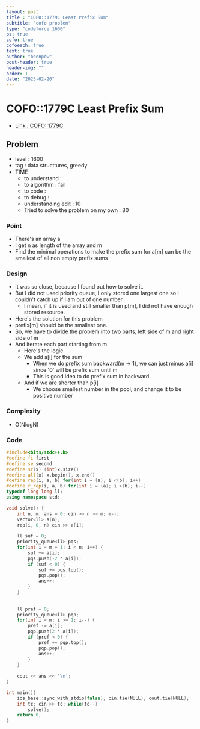```yaml
---
layout: post
title : "COFO::1779C Least Prefix Sum"
subtitle: "cofo problem"
type: "codeforce 1600"
ps: true
cofo: true
cofoeach: true
text: true
author: "beenpow"
post-header: true
header-img: ""
order: 1
date: "2023-02-20"
---
```

# COFO::1779C Least Prefix Sum
- [Link : COFO::1779C](https://codeforces.com/contest/1779/problem/C)


## Problem 

- level : 1600
- tag : data structtures, greedy
- TIME
  - to understand    : 
  - to algorithm     : fail
  - to code          : 
  - to debug         : 
  - understanding edit : 10
  - Tried to solve the problem on my own : 80

### Point
- There's an array a
- I get n as length of the array and m
- Find the minimal operations to make the prefix sum for a[m] can be the smallest of all non empty prefix sums

### Design
- It was so close, because I found out how to solve it.
- But I did  not used priority queue, I only stored one largest one so I couldn't catch up if I am out of one number.
  - I mean, if it is used and still smaller than p[m], I did not have enough stored resource.
- Here's the solution for this problem
- prefix[m] should be the smallest one.
- So, we have to divide the problem into two parts, left side of m and right side of m
- And iterate each part starting from m
  - Here's the logic
  - We add a[i] for the sum
    - When we do prefix sum backward(m -> 1), we can just minus a[i] since '0' will be prefix sum until m
    - This is good idea to do prefix sum in backward
  - And if we are shorter than p[i]
    - We choose smallest number in the pool, and change it to be positive number

### Complexity
- O(NlogN)

### Code

```cpp
#include<bits/stdc++.h>
#define fi first
#define se second
#define sz(x) (int)x.size()
#define all(x) x.begin(), x.end()
#define rep(i, a, b) for(int i = (a); i <(b); i++)
#define r_rep(i, a, b) for(int i = (a); i >(b); i--)
typedef long long ll;
using namespace std;

void solve() {
    int n, m, ans = 0; cin >> n >> m; m--;
    vector<ll> a(n);
    rep(i, 0, n) cin >> a[i];
    
    ll suf = 0;
    priority_queue<ll> pqs;
    for(int i = m + 1; i < n; i++) {
        suf += a[i];
        pqs.push(-2 * a[i]);
        if (suf < 0) {
            suf += pqs.top();
            pqs.pop();
            ans++;
        }
    }
    
    
    ll pref = 0;
    priority_queue<ll> pqp;
    for(int i = m; i >= 1; i--) {
        pref -= a[i];
        pqp.push(2 * a[i]);
        if (pref < 0) {
            pref += pqp.top();
            pqp.pop();
            ans++;
        }
    }
    
    cout << ans << '\n';
}

int main(){
    ios_base::sync_with_stdio(false); cin.tie(NULL); cout.tie(NULL);
    int tc; cin >> tc; while(tc--)
        solve();
    return 0;
}
```
